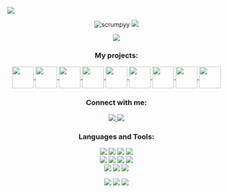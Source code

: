 <img draggable="false" src="https://i.imgur.com/mdG0d2F.png"></a>
<p align="center"> 
  <img src="https://komarev.com/ghpvc/?username=scrumpyy&label=Profile%20views&color=5d96f0&style=pixel" alt="scrumpyy"/>
  <a href="https://uwu.gal/r/discord" target="_blank">
    <img draggable="false" style="width:119xp;height:20xp;" src="https://discord.com/api/guilds/721528373377105970/embed.png">
  </a>
</p>

<p align="center">
  <img src="https://readme-typing-svg.demolab.com/?lines=Hi+👋%2C+I'm+Isabelle!;I'm+going+to+space.;Even+though+I+study+Computer+Science;It+gets+confusing.;I'll+get+there+though+:)&center=true&width=750&height=80&color=5d96f0&vCenter=true&pause=5&size=30">
</p>

<h3 align="center">My projects:</h3>
<p align="center">
  <a href="https://scrumpbot.com" target="_blank">
    <img align="center" src="https://i.imgur.com/NoMrkGj.png" height="50" width="50" />
  </a> <a href="https://uwu.gal/nofishing" target="_blank">
    <img align="center" src="https://i.imgur.com/kplVAKd.png" height="50" width="50" />
  </a> <a href="https://uwu.gal/element" target="_blank">
    <img align="center" src="https://i.imgur.com/KCXJ4yk.png" height="50" width="50" />
  </a> <a href="https://crbn.cfd" target="_blank">
    <img align="center" src="https://i.imgur.com/aW3uyXU.png" height="50" width="50" />
  </a> <a href="https://uwu.gal/r/weezer/github" target="_blank">
    <img align="center" src="https://i.imgur.com/veAyp5O.png" height="50" width="50" />
  </a> <a href="https://github.com/Scrumpyy/Isassembly" target="_blank">
    <img align="center" src="https://i.imgur.com/hn5Ntro.png" height="50" width="50" />
  </a> <a href="https://uwu.gal/r/at-someone/github" target="_blank">
    <img align="center" src="https://i.imgur.com/3sbfvuO.png" height="50" width="50" />
  </a> <a href="https://uwu.gal/r/slowermode" target="_blank">
    <img align="center" src="https://i.imgur.com/rMuFtlH.png" height="50" width="50" />
  </a> <a href="https://github.com/Scrumpyy/pygeolocate" target="_blank">
    <img align="center" src="https://i.imgur.com/g3Euo2M.png" height="50" width="50" />
  </a>
</p>
<h3 align="center">Connect with me:</h3>
<p align="center">
  <a href="https://uwu.gal/r/youtube"  target="_blank">
    <img src="https://shields.io/badge/YouTube-Subscribe-5d96f0?logo=youtube&style=for-the-badge&labelColor=ffffff&logoColor=5d96f0">
  </a>
  <a href="https://uwu.gal/r/discord"  target="_blank">
    <img src="https://shields.io/badge/Discord-Join_and_DM_me!-5d96f0?logo=discord&style=for-the-badge&labelColor=ffffff&logoColor=5d96f0">
  </a>
</p>

<h3 align="center">Languages and Tools:</h3>
<p align="center">
  <img src="https://shields.io/badge/Python-5/5-5d96f0?logo=python&style=for-the-badge&labelColor=ffffff&logoColor=5d96f0">
  <img src="https://shields.io/badge/Figma-3/5-5d96f0?logo=figma&style=for-the-badge&labelColor=ffffff&logoColor=5d96f0">
  <img src="https://shields.io/badge/Flask-3/5-5d96f0?logo=flask&style=for-the-badge&labelColor=ffffff&logoColor=5d96f0">
  <img src="https://shields.io/badge/HTML-3/5-5d96f0?logo=html5&style=for-the-badge&labelColor=ffffff&logoColor=5d96f0">
  <br>
  <img src="https://shields.io/badge/MySQL-4/5-5d96f0?logo=mysql&style=for-the-badge&labelColor=ffffff&logoColor=5d96f0">
  <img src="https://shields.io/badge/Nginx-3/5-5d96f0?logo=nginx&style=for-the-badge&labelColor=ffffff&logoColor=5d96f0">
  <img src="https://shields.io/badge/OpenCV-2/5-5d96f0?logo=opencv&style=for-the-badge&labelColor=ffffff&logoColor=5d96f0">
  <img src="https://shields.io/badge/Jinja-5/5-5d96f0?logo=jinja&style=for-the-badge&labelColor=ffffff&logoColor=5d96f0">
  <br>
  <img src="https://shields.io/badge/SQLite-4/5-5d96f0?logo=sqlite&style=for-the-badge&labelColor=ffffff&logoColor=5d96f0">
  <img src="https://shields.io/badge/Java-2/5-5d96f0?logo=java&style=for-the-badge&labelColor=ffffff&logoColor=5d96f0">
  <img src="https://shields.io/badge/JavaScript-2/5-5d96f0?logo=javascript&style=for-the-badge&labelColor=ffffff&logoColor=5d96f0">
</p>

<p align="center">
  <img src="https://github-readme-stats-git-masterrstaa-rickstaa.vercel.app/api?hide_border=true&title_color=ffffff&icon_color=5d96f0&text_color=ffffff&bg_color=0d1117&show_icons=true&count_private=true&username=Scrumpyy&ring_color=5d96f0">
  <img src="https://github-readme-stats.vercel.app/api/top-langs/?username=Scrumpyy&layout=compact&hide_border=true&title_color=ffffff&icon_color=5d96f0&text_color=ffffff&bg_color=0d1117&show_icons=true&count_private=true">
  <img src="https://streak-stats.demolab.com?user=Scrumpyy&hide_border=true&background=EBEBEB00&stroke=5d96f0&ring=5d96f0&fire=EBEBEB&currStreakNum=EBEBEB&currStreakLabel=EBEBEB&sideLabels=EBEBEB&sideNums=5d96f0">
</p>
